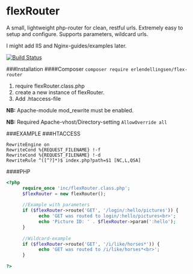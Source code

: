 # flexRouter
A small, lightweight php-router for clean, restful urls. Extremely easy to setup and configure.
Supports parameters, wildcard urls.

I might add IIS and Nginx-guides/examples later.

[![Build Status](https://travis-ci.org/ErlendEllingsen/flexRouter.svg)](https://travis-ci.org/ErlendEllingsen/flexRouter/)

###Installation
####Composer
```composer require erlendellingsen/flex-router```


1. require flexRouter.class.php
2. create a new instance of flexRouter. 
3. Add .htaccess-file

**NB:** Apache-module mod_rewrite must be enabled.

**NB:** Required Apache-vhost/Directory-setting 
```AllowOverride all```

###EXAMPLE
###HTACCESS
```htaccess
RewriteEngine on
RewriteCond %{REQUEST_FILENAME} !-f
RewriteCond %{REQUEST_FILENAME} !-d
RewriteRule ^([^?]*)$ index.php?path=$1 [NC,L,QSA]
```

####PHP

```php
<?php
      require_once 'inc/flexRouter.class.php';
      $flexRouter = new flexRouter();
      
      //Example with parameters 
      if ($flexRouter->route('GET', '/login/:hello/pictures')) {
            echo 'GET was routed to login/:hello/pictures<br>';
            echo 'Picture ID: ' . $flexRouter->param(':hello');
      }  
      
      //Wildcard-example
      if ($flexRouter->route('GET', '/i/like/horses*')) {
            echo 'GET was routed to /i/like/horses*<br>';
      }  
      
?>
```
